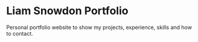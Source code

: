# Liam Snowdon Portfolio

Personal portfolio website to show my projects, experience, skills and how to contact. 

